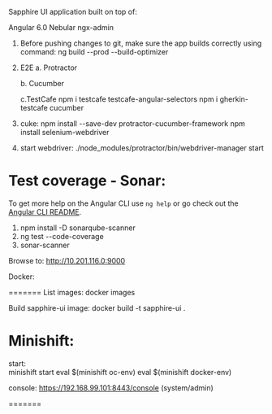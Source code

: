 Sapphire UI application built on top of:

Angular 6.0
Nebular 
ngx-admin

1. Before pushing changes to git, make sure the app builds correctly using command:
  ng build --prod --build-optimizer

2. E2E
   a. Protractor

   b. Cucumber

   c.TestCafe
   npm i testcafe testcafe-angular-selectors
   npm i gherkin-testcafe cucumber

2. cuke:
   npm install --save-dev protractor-cucumber-framework
   npm install selenium-webdriver

3. start webdriver:
   ./node_modules/protractor/bin/webdriver-manager start



Test coverage - Sonar:
======================


To get more help on the Angular CLI use `ng help` or go check out the [Angular CLI README](https://github.com/angular/angular-cli/blob/master/README.md).

1. npm install -D sonarqube-scanner
1. ng test --code-coverage
2. sonar-scanner

Browse to: http://10.201.116.0:9000




Docker:


=======
List images: 
  docker images

Build sapphire-ui image:
  docker build -t sapphire-ui .



Minishift:
==========

start:  
  minishift start
  eval $(minishift oc-env) 
  eval $(minishift docker-env) 

console: https://192.168.99.101:8443/console  (system/admin)

=======

